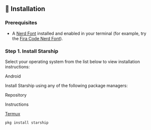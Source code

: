 ## 🚀 Installation

### [](https://github.com/starship/starship#prerequisites)Prerequisites

-   A [Nerd Font](https://www.nerdfonts.com/) installed and enabled in your terminal (for example, try the [Fira Code Nerd Font](https://www.nerdfonts.com/font-downloads)).

### [](https://github.com/starship/starship#step-1-install-starship)Step 1. Install Starship

Select your operating system from the list below to view installation instructions:

Android

Install Starship using any of the following package managers:

Repository

Instructions

[Termux](https://github.com/termux/termux-packages/tree/master/packages/starship)

`pkg install starship`
